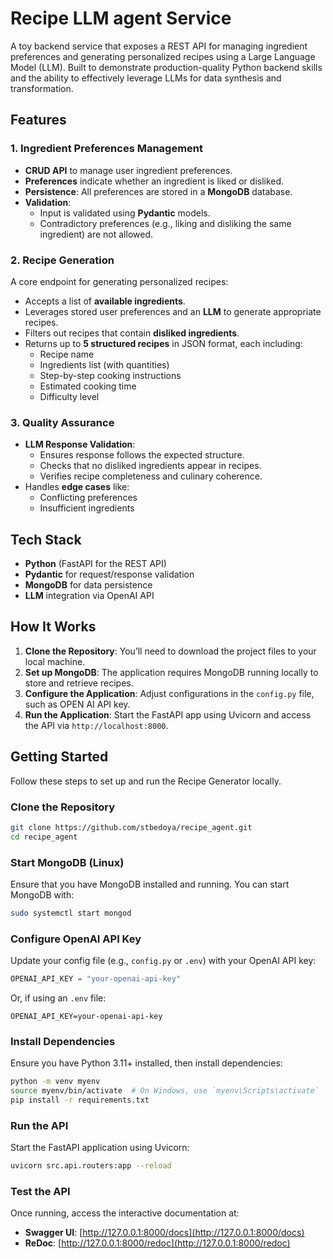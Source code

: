 # Recipe LLM agent Service

A toy backend service that exposes a REST API for managing ingredient preferences and generating personalized recipes using a Large Language Model (LLM). Built to demonstrate production-quality Python backend skills and the ability to effectively leverage LLMs for data synthesis and transformation.

## Features

### 1. Ingredient Preferences Management

- **CRUD API** to manage user ingredient preferences.
- **Preferences** indicate whether an ingredient is liked or disliked.
- **Persistence**: All preferences are stored in a **MongoDB** database.
- **Validation**:
  - Input is validated using **Pydantic** models.
  - Contradictory preferences (e.g., liking and disliking the same ingredient) are not allowed.

### 2. Recipe Generation

A core endpoint for generating personalized recipes:

- Accepts a list of **available ingredients**.
- Leverages stored user preferences and an **LLM** to generate appropriate recipes.
- Filters out recipes that contain **disliked ingredients**.
- Returns up to **5 structured recipes** in JSON format, each including:
  - Recipe name
  - Ingredients list (with quantities)
  - Step-by-step cooking instructions
  - Estimated cooking time
  - Difficulty level

### 3. Quality Assurance

- **LLM Response Validation**:
  - Ensures response follows the expected structure.
  - Checks that no disliked ingredients appear in recipes.
  - Verifies recipe completeness and culinary coherence.
- Handles **edge cases** like:
  - Conflicting preferences
  - Insufficient ingredients

##  Tech Stack

- **Python** (FastAPI for the REST API)
- **Pydantic** for request/response validation
- **MongoDB** for data persistence 
- **LLM** integration via OpenAI API
  
## How It Works

1. **Clone the Repository**: You’ll need to download the project files to your local machine.
2. **Set up MongoDB**: The application requires MongoDB running locally to store and retrieve recipes.
3. **Configure the Application**: Adjust configurations in the `config.py` file, such as OPEN AI API key.
4. **Run the Application**: Start the FastAPI app using Uvicorn and access the API via `http://localhost:8000`.

## Getting Started

Follow these steps to set up and run the Recipe Generator locally.

### Clone the Repository

```bash
git clone https://github.com/stbedoya/recipe_agent.git
cd recipe_agent
```

### Start MongoDB (Linux)

Ensure that you have MongoDB installed and running. You can start MongoDB with:

```bash
sudo systemctl start mongod
```

### Configure OpenAI API Key

Update your config file (e.g., `config.py` or `.env`) with your OpenAI API key:

```python
OPENAI_API_KEY = "your-openai-api-key"
```

Or, if using an `.env` file:

```env
OPENAI_API_KEY=your-openai-api-key
```

### Install Dependencies

Ensure you have Python 3.11+ installed, then install dependencies:

```bash
python -m venv myenv
source myenv/bin/activate  # On Windows, use `myenv\Scripts\activate`
pip install -r requirements.txt
```

### Run the API

Start the FastAPI application using Uvicorn:

```bash
uvicorn src.api.routers:app --reload
```

### Test the API

Once running, access the interactive documentation at:

- **Swagger UI**: [http://127.0.0.1:8000/docs](http://127.0.0.1:8000/docs)  
- **ReDoc**: [http://127.0.0.1:8000/redoc](http://127.0.0.1:8000/redoc)
